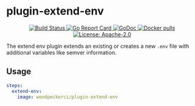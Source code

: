 # plugin-extend-env

<p align="center">
  <a href="https://ci.woodpecker-ci.org/woodpecker-ci/plugin-extend-env" title="Build Status">
    <img src="https://ci.woodpecker-ci.org/api/badges/woodpecker-ci/plugin-extend-env/status.svg" alt="Build Status">
  </a>
  <a href="https://goreportcard.com/badge/github.com/woodpecker-ci/plugin-extend-env" title="Go Report Card">
    <img src="https://goreportcard.com/badge/github.com/woodpecker-ci/plugin-extend-env" alt="Go Report Card">
  </a>
  <a href="https://godoc.org/github.com/woodpecker-ci/plugin-extend-env" title="GoDoc">
    <img src="https://godoc.org/github.com/woodpecker-ci/plugin-extend-env?status.svg" alt="GoDoc">
  </a>
  <a href="https://hub.docker.com/r/woodpeckerci/plugin-extend-env" title="Docker pulls">
    <img src="https://img.shields.io/docker/pulls/woodpeckerci/plugin-extend-env" alt="Docker pulls">
  </a>
  <a href="https://opensource.org/licenses/Apache-2.0" title="License: Apache-2.0">
    <img src="https://img.shields.io/badge/License-Apache%202.0-blue.svg" alt="License: Apache-2.0">
  </a>
</p>

The extend env plugin extends an existing or creates a new `.env` file with additional variables like semver information.

## Usage

```yml
steps:
  extend-env:
    image: woodpeckerci/plugin-extend-env
```
